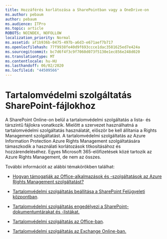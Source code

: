 ```yaml
---
title: Hozzáférés korlátozása a SharePointban vagy a OneDrive-on
ms.author: pebaum
author: pebaum
ms.audience: ITPro
ms.topic: article
ROBOTS: NOINDEX, NOFOLLOW
localization_priority: Normal
ms.assetid: af1b936b-0475-497b-a6d3-e671aef7b717
ms.openlocfilehash: 77f9938fe40d9f693ccce1dac3581625ed7e424a
ms.sourcegitcommit: bc7d6f4f3c9f7060d073f5130e1ec856e248d020
ms.translationtype: MT
ms.contentlocale: hu-HU
ms.lasthandoff: 06/02/2020
ms.locfileid: "44509566"
---
```

# <a name="irm-protection-to-sharepoint-files"></a>Tartalomvédelmi szolgáltatás SharePoint-fájlokhoz


A SharePoint Online-on belül a tartalomvédelmi szolgáltatás a lista- és társzintű fájlokra vonatkozik. Mielőtt a szervezet használhatná a tartalomvédelmi szolgáltatás használatát, először be kell állítania a Rights Management szolgáltatást. A tartalomvédelmi szolgáltatás az Azure Information Protection Azure Rights Management szolgáltatására támaszkodik a használati korlátozások titkosításához és hozzárendeléséhez. Egyes Microsoft 365-előfizetések közé tartozik az Azure Rights Management, de nem az összes. 

További információt az alábbi témakörökben találhat:

- [Hogyan támogatják az Office-alkalmazások és -szolgáltatások az Azure Rights Management szolgáltatást?](https://docs.microsoft.com/azure/information-protection/understand-explore/office-apps-services-support)

- [Tartalomvédelmi szolgáltatás beállítása a SharePoint Felügyeleti központban](https://docs.microsoft.com/microsoft-365/compliance/set-up-irm-in-sp-admin-center).

- [Tartalomvédelmi szolgáltatás engedélyezi a SharePoint-dokumentumtárakat és -listákat.](https://docs.microsoft.com/microsoft-365/compliance/set-up-irm-in-sp-admin-center#irm-enable-sharepoint-document-libraries-and-lists)

- [Tartalomvédelmi szolgáltatás az Office-ban](https://support.office.com/Article/Information-Rights-Management-in-Office-c7a70797-6b1e-493f-acf7-92a39b85e30c).

- [Tartalomvédelmi szolgáltatás az Exchange Online-ban.](https://docs.microsoft.com/microsoft-365/compliance/information-rights-management-in-exchange-online)


